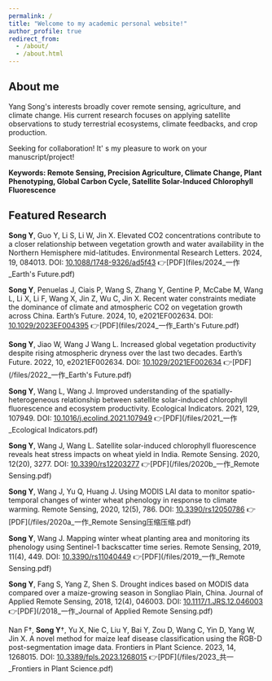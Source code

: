 ```yaml
---
permalink: /
title: "Welcome to my academic personal website!"
author_profile: true
redirect_from: 
  - /about/
  - /about.html
---
```

## About me
Yang Song's interests broadly cover remote sensing, agriculture, and climate change. His current research focuses on applying satellite observations to study terrestrial ecosystems, climate feedbacks, and crop production.

Seeking for collaboration! It' s my pleasure to work on your manuscript/project!

**Keywords: Remote Sensing, Precision Agriculture, Climate Change, Plant Phenotyping, Global Carbon Cycle, Satellite Solar-Induced Chlorophyll Fluorescence**

## Featured Research
**Song Y**, Guo Y, Li S, Li W, Jin X. Elevated CO2 concentrations contribute to a closer relationship between vegetation growth and water availability in the Northern Hemisphere mid-latitudes. Environmental Research Letters. 2024, 19, 084013. DOI: [10.1088/1748-9326/ad5f43](https://doi.org/10.1088/1748-9326/ad5f43)    :point_right:[PDF](files/2024_一作_Earth's Future.pdf)

**Song Y**, Penuelas J, Ciais P, Wang S, Zhang Y, Gentine P, McCabe M, Wang L, Li X, Li F, Wang X, Jin Z, Wu C, Jin X. Recent water constraints mediate the dominance of climate and atmospheric CO2 on vegetation growth across China. Earth’s Future. 2024, 10, e2021EF002634. DOI: [10.1029/2023EF004395](https://doi.org/10.1029/2023EF004395)    :point_right:[PDF](files/2024_一作_Earth's Future.pdf)

**Song Y**, Jiao W, Wang J Wang L. Increased global vegetation productivity despite rising atmospheric dryness over the last two decades. Earth’s Future. 2022, 10, e2021EF002634. DOI: [10.1029/2021EF002634](https://doi.org/10.1029/2021EF002634)    :point_right:[PDF](/files/2022_一作_Earth's Future.pdf)

**Song Y**, Wang L, Wang J. Improved understanding of the spatially-heterogeneous relationship between satellite solar-induced chlorophyll fluorescence and ecosystem productivity. Ecological Indicators. 2021, 129, 107949. DOI: [10.1016/j.ecolind.2021.107949](https://doi.org/10.1016/j.ecolind.2021.107949)    :point_right:[PDF](/files/2021_一作_Ecological Indicators.pdf)

**Song Y**, Wang J, Wang L. Satellite solar-induced chlorophyll fluorescence reveals heat stress impacts on wheat yield in India. Remote Sensing. 2020, 12(20), 3277. DOI: [10.3390/rs12203277](https://doi.org/10.3390/rs12203277)    :point_right:[PDF](/files/2020b_一作_Remote Sensing.pdf)

**Song Y**, Wang J, Yu Q, Huang J. Using MODIS LAI data to monitor spatio-temporal changes of winter wheat phenology in response to climate warming. Remote Sensing, 2020, 12(5), 786. DOI: [10.3390/rs12050786](https://doi.org/10.3390/rs12050786)    :point_right:[PDF](/files/2020a_一作_Remote Sensing压缩压缩.pdf)

**Song Y**, Wang J. Mapping winter wheat planting area and monitoring its phenology using Sentinel-1 backscatter time series. Remote Sensing, 2019, 11(4), 449. DOI: [10.3390/rs11040449](https://doi.org/10.3390/rs11040449)    :point_right:[PDF](/files/2019_一作_Remote Sensing.pdf)

**Song Y**, Fang S, Yang Z, Shen S. Drought indices based on MODIS data compared over a maize-growing season in Songliao Plain, China. Journal of Applied Remote Sensing, 2018, 12(4), 046003. DOI: [10.1117/1.JRS.12.046003](http://dx.doi.org/10.1117/1.JRS.12.046003)    :point_right:[PDF](/2018_一作_Journal of Applied Remote Sensing.pdf)

Nan F†, **Song Y**†, Yu X, Nie C, Liu Y, Bai Y, Zou D, Wang C, Yin D, Yang W, Jin X. A novel method for maize leaf disease classification using the RGB-D post-segmentation image data. Frontiers in Plant Science. 2023, 14, 1268015. DOI: [10.3389/fpls.2023.1268015](https://doi.org/10.3389/fpls.2023.1268015)    :point_right:[PDF](/files/2023_共一_Frontiers in Plant Science.pdf)
